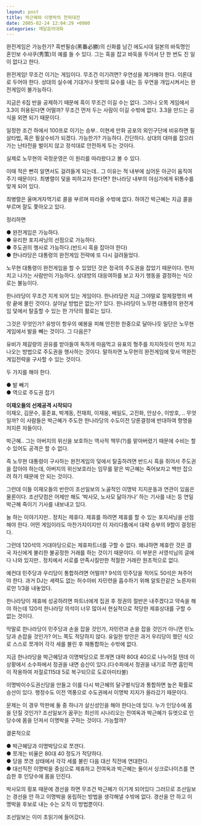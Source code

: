 ```yaml
---
layout: post
title: 박근혜와 이명박의 천하대전
date: 2005-02-24 12:04:29 +0900
categories: 깨달음의대화
---
```

완전게임은 가능한가? 흑번필승(黑番必勝)의 신화를 남긴 에도시대 일본의 바둑명인 혼인보 수샤쿠(秀策)의 예를 들 수 있다. 그는 흑을 잡고 바둑을 두어서 단 한 번도 진 일이 없다고 한다.    
  
완전게임! 무조건 이기는 게임이다. 무조건 이기려면? 우연성을 제거해야 한다. 이론대로 두어야 한다. 상대의 실수에 기대거나 뜻밖의 묘수를 내는 등 우연을 개입시켜서는 완전게임이 불가능하다.    
  
지금은 6집 반을 공제하기 때문에 흑이 무조건 이길 수는 없다. 그러나 오목 게임에서 3.3이 허용된다면 어떨까? 무조건 먼저 두는 사람이 이길 수밖에 없다. 3.3을 만드는 공식을 외면 되기 때문이다.    
  
일정한 조건 하에서 100프로 이기는 승부.. 이현세 만화 공포의 외인구단에 비유하면 필살타법, 혹은 필살수비가 되겠다. 가능한가? 가능하다. 간단하다. 상대의 대마를 잡으러 가는 난타전을 벌이지 않고 정석대로 안전하게 두는 것이다.    
  
실제로 노무현의 국정운영은 이 원리를 따라왔다고 볼 수 있다. 
  
  
이때 적은 뻔히 알면서도 걸려들게 되는데.. 그 이유는 적 내부에 심어둔 아군이 움직여주기 때문이다. 최병렬이 덫을 피하고자 한다면? 한나라당 내부의 야심가에게 뒤통수를 맞게 되어 있다.    
  
최병렬은 울며겨자먹기로 콜을 부르며 따라올 수밖에 없다. 하여간 박근혜는 지금 콜을 부르며 잘도 쫓아오고 있다.    
  
정리하면    
  
● 완전게임은 가능하다.   
● 유리한 포지셔닝의 선점으로 가능하다.   
● 주도권의 행사로 가능하다.(반드시 흑을 잡아야 한다)   
● 한나라당은 대통령의 완전게임 전략에 또 다시 걸려들었다.    
  
노무현 대통령이 완전게임을 할 수 있었던 것은 정국의 주도권을 잡았기 때문이다. 먼저 치고 나가는 사람만이 가능하다. 상대방의 대응여하를 보고 자기 행동을 결정하는 식으로는 불능이다.    
  
한나라당이 무조건 지게 되어 있는 게임이다. 한나라당은 지금 그야말로 절체절명의 벼랑 끝에 몰린 것이다. 살아날 방법은 없는가? 있다. 한나라당이 노무현 대통령의 완전게임 덫에서 탈출할 수 있는 한 가닥의 활로는 있다.    
  
그것은 무엇인가? 유방이 항우의 예봉을 피해 안전한 한중으로 달아나듯 일단은 노무현게임에서 발을 빼는 것이다. 그 다음은?    
  
유비가 제갈량의 권유를 받아들여 독하게 마음먹고 유표의 형주를 차지하듯이 먼저 치고나오는 방법으로 주도권을 행사하는 것이다. 말하자면 노무현의 완전게임에 맞서 역완전게임전략을 구사할 수 있는 것이다.    
  
두 가지를 해야 한다.    
  
● 발 빼기   
● 역으로 주도권 잡기 
  
  
**이재오들의 선제공격 시작되다**   
이재오, 김문수, 홍준표, 박계동, 전재희, 이재웅, 배일도, 고진화, 안상수, 이방호, .. 무엇일까? 이 사람들은 박근혜가 주도한 한나라당의 수도이전 당론결정에 반대하여 항명을 저지른 자들이다.    
  
박근혜.. 그는 아버지의 위신을 보호하는 역사적 책무(?)를 맡아버렸기 때문에 수비는 할 수 있어도 공격은 할 수 없다.    
  
즉 노무현 대통령이 구사하는 완전게임의 덫에서 탈출하려면 반드시 흑을 쥐어서 주도권을 잡아야 하는데, 아버지의 위신보호라는 임무를 맡은 박근혜는 죽어보자고 백만 잡으려 하기 때문에 안 되는 것이다.    
  
그런데 이들 이재오들의 반란이 조선일보의 노골적인 이명박 지지운동과 연관이 있음은 물론이다. 조선닷컴은 어제만 해도 ‘박사모, 노사모 닮아가나’ 하는 기사를 내는 등 연일 박근혜 죽이기 기사를 내보내고 있다.    
  
늘 하는 이야기지만.. 정치는 제휴다. 제휴를 하려면 제휴를 할 수 있는 포지셔닝을 선점해야 한다. 어떤 게임이라도 마찬가지이지만 이 자리다툼에서 대략 승부의 9할이 결정된다.    
  
그런데 120석의 거대야당으로는 제휴파트너를 구할 수 없다. 왜냐하면 제휴란 것은 결국 자신에게 불리한 불공정한 거래를 하는 것이기 때문이다. 이 부분은 서영석님의 글에 다 나와 있지만.. 정치에서 서로를 만족시킬만한 적절한 거래란 원초적으로 없다.    
  
예컨대 민주당과 우리당이 통합하려면 어떨까? 9석의 민주당을 적어도 50석은 쳐주어야 한다. 과거 DJ는 세력도 없는 허수아비 자민련을 흡수하기 위해 알토란같은 노른자위로만 1/3을 내놓았다.    
  
한나라당이 제휴에 성공하려면 파트너에게 집권 후 정권의 절반은 내주겠다고 약속을 해야 하는데 120석 한나라당 의석이 너무 많아서 현실적으로 적당한 제휴상대를 구할 수 없는 것이다.    
  
막말로 한나라당이 민주당과 손을 잡을 것인가, 자민련과 손을 잡을 것인가 아니면 민노당과 손잡을 것인가? 어느 쪽도 적당하지 않다. 유일한 방안은 과거 우리당이 했던 식으로 스스로 쪼개어 각각 세를 불린 후 재통합하는 수밖에 없다.    
  
지금 한나라당을 박근혜당과 이명박당으로 쪼개면 대략 80대 40으로 나누어질 텐데 이 상황에서 소수파에서 정권을 내면 승산이 있다.(다수파에서 정권을 내기로 하면 흡인력이 작용하여 저절로115대 5로 복구되므로 도로아미타불)    
  
이명박이수도권신당을 만들고 이를 다시 박근혜의 달구벌식당과 통합하면 높은 확률로 승산이 있다. 행정수도 이전 역풍으로 수도권에서 이명박 지지가 올라갔기 때문이다.    
  
문제는 이 경우 막판에 둘 중 하나가 살신성인을 해야 한다는데 있다. 누가 인당수에 몸을 던질 것인가? 조선일보가 꿈꾸는 최선의 시나리오는 전여옥과 박근혜가 듀엣으로 인당수에 몸을 던져서 이명박을 구하는 것이다. 가능할까?    
  
결론적으로 
  
  
● 박근혜당과 이명박당으로 쪼갠다.   
● 쪼개는 비율은 80대 40 정도가 적당하다.   
● 당을 쪼갠 상태에서 각각 세를 불린 다음 대선 직전에 연대한다.   
● 대선직전 이명박을 중심으로 제휴하고 전여옥과 박근혜는 둘이서 싱크로나이즈를 연습한 후 인당수에 몸을 던진다.    
   
  
박사모의 횡포 때문에 경선을 하면 무조건 박근혜가 이기게 되어있다 그러므로 조선일보는 경선을 안 하고 이명박을 옹립하는 방법을 생각해낼 수밖에 없다. 경선을 안 하고 이명박을 후보로 내는 수는 오직 이 방법뿐이다. 
  
  
조선일보는 이미 초읽기에 들어갔다.